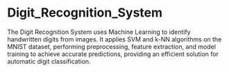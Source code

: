 # Digit_Recognition_System
The Digit Recognition System uses Machine Learning to identify handwritten digits from images. It applies SVM and k-NN algorithms on the MNIST dataset, performing preprocessing, feature extraction, and model training to achieve accurate predictions, providing an efficient solution for automatic digit classification.
